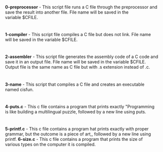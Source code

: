**0-preprocessor** - This script file runs a C file through the preprocessor and save the result into another file. File name will be saved in the variable $CFILE.
#
**1-compiler** - This script file compiles a C file but does not link. File name will be saved in the variable $CFILE.
#
**2-assembler** - This script file generates the assembly code of a C code and save it in an output file. File name will be saved in the variable $CFILE. Output file is the same name as C file but with .s extension instead of .c.
#
**3-name** - This script that compiles a C file and creates an executable named cisfun.
#
**4-puts.c** - This c file contains a program that prints exactly "Programming is like building a multilingual puzzle, followed by a new line using puts.
#
**5-printf.c** - This c file contains a program hat prints exactly with proper grammar, but the outcome is a piece of art,, followed by a new line using printf.
**6-size.c** - This c file contains a program that prints the size of various types on the computer it is compiled.
#
      
